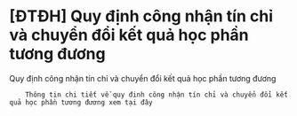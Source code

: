 # [ĐTĐH] Quy định công nhận tín chỉ và chuyển đổi kết quả học phần tương đương

Quy định công nhận tín chỉ và chuyển đổi kết quả học phần tương đương
        
	
		Thông tin chi tiết về quy đinh công nhận tín chỉ và chuyển đổi kết quả học phần tương đương xem tại đây